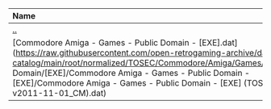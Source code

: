 |Name|Size|
|:---|---:|
|[..](../index.html)|DIR|
|[Commodore Amiga - Games - Public Domain - [EXE].dat](https://raw.githubusercontent.com/open-retrogaming-archive/dat-catalog/main/root/normalized/TOSEC/Commodore/Amiga/Games/Public Domain/[EXE]/Commodore Amiga - Games - Public Domain - [EXE]/Commodore Amiga - Games - Public Domain - [EXE] (TOSEC-v2011-11-01_CM).dat)|6963|
